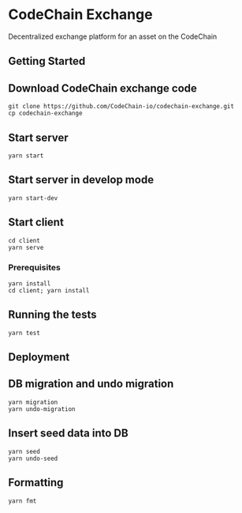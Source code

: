 # CodeChain Exchange

Decentralized exchange platform for an asset on the CodeChain

## Getting Started

## Download CodeChain exchange code

```
git clone https://github.com/CodeChain-io/codechain-exchange.git
cp codechain-exchange
```

## Start server

```
yarn start
```

## Start server in develop mode

```
yarn start-dev
```

## Start client

```
cd client
yarn serve
```

### Prerequisites

```
yarn install
cd client; yarn install
```

## Running the tests

```
yarn test
```

## Deployment

## DB migration and undo migration

```
yarn migration
yarn undo-migration
```

## Insert seed data into DB

```
yarn seed
yarn undo-seed
```

## Formatting

```
yarn fmt
```
